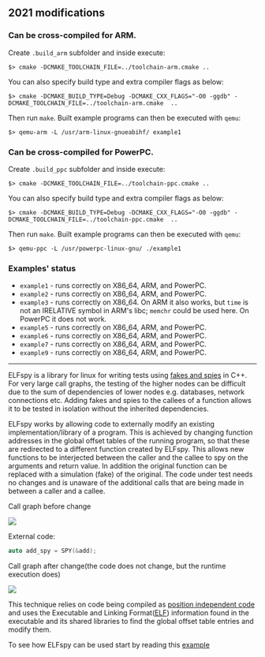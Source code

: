 ## 2021 modifications

### Can be cross-compiled for ARM.

Create `.build_arm` subfolder and inside execute:

```
$> cmake -DCMAKE_TOOLCHAIN_FILE=../toolchain-arm.cmake ..
```

You can also specify build type and extra compiler flags as below:

```
$> cmake -DCMAKE_BUILD_TYPE=Debug -DCMAKE_CXX_FLAGS="-O0 -ggdb" -DCMAKE_TOOLCHAIN_FILE=../toolchain-arm.cmake  ..
```

Then run `make`. Built example programs can then be executed with `qemu`:

```
$> qemu-arm -L /usr/arm-linux-gnueabihf/ example1
```


### Can be cross-compiled for PowerPC.

Create `.build_ppc` subfolder and inside execute:

```
$> cmake -DCMAKE_TOOLCHAIN_FILE=../toolchain-ppc.cmake ..
```

You can also specify build type and extra compiler flags as below:

```
$> cmake -DCMAKE_BUILD_TYPE=Debug -DCMAKE_CXX_FLAGS="-O0 -ggdb" -DCMAKE_TOOLCHAIN_FILE=../toolchain-ppc.cmake  ..
```

Then run `make`. Built example programs can then be executed with `qemu`:

```
$> qemu-ppc -L /usr/powerpc-linux-gnu/ ./example1
```

### Examples' status

* `example1` - runs correctly on X86_64, ARM, and PowerPC.
* `example2` - runs correctly on X86_64, ARM, and PowerPC.
* `example3` - runs correctly on X86_64. On ARM it also works, but `time` is not an IRELATIVE symbol in ARM's libc; `memchr` could be used here. On PowerPC it does not work.
* `example5` - runs correctly on X86_64, ARM, and PowerPC.
* `example6` - runs correctly on X86_64, ARM, and PowerPC.
* `example7` - runs correctly on X86_64, ARM, and PowerPC.
* `example9` - runs correctly on X86_64, ARM, and PowerPC.

---

ELFspy is a library for linux for writing tests using [fakes and spies](http://xunitpatterns.com/Test%20Double.html) in C++. For very large call graphs, the testing of the higher nodes can be difficult due to the sum of dependencies of lower nodes e.g. databases, network connections etc. Adding fakes and spies to the callees of a function allows it to be tested in isolation without the inherited dependencies.

ELFspy works by allowing code to externally modify an existing implementation/library of a program. This is achieved by changing function addresses in the global offset tables of the running program, so that these are redirected to a different function created by ELFspy. This allows new functions to be interjected between the caller and the callee to spy on the arguments and return value. In addition the original function can be replaced with a simulation (fake) of the original. The code under test needs no changes and is unaware of the additional calls that are being made in between a caller and a callee.

Call graph before change

![](https://github.com/mollismerx/elfspy/blob/master/images/spy%20before.png)

External code:
```C++
auto add_spy = SPY(&add);
```
Call graph after change(the code does not change, but the runtime execution does)

![](https://github.com/mollismerx/elfspy/blob/master/images/spy%20after.png)

This technique relies on code being compiled as [position independent code](https://en.wikipedia.org/wiki/Position-independent_code) and uses the Executable and Linking Format([ELF](https://refspecs.linuxfoundation.org/elf/elf.pdf)) information found in the executable and its shared libraries to find the global offset table entries and modify them.

To see how ELFspy can be used start by reading this [example](https://github.com/mollismerx/elfspy/wiki/Example-01:-Spying-on-code)
